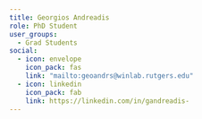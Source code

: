 ```yaml
---
title: Georgios Andreadis
role: PhD Student
user_groups:
  - Grad Students
social:
  - icon: envelope
    icon_pack: fas
    link: "mailto:geoandrs@winlab.rutgers.edu"
  - icon: linkedin
    icon_pack: fab
    link: https://linkedin.com/in/gandreadis-
---
```

